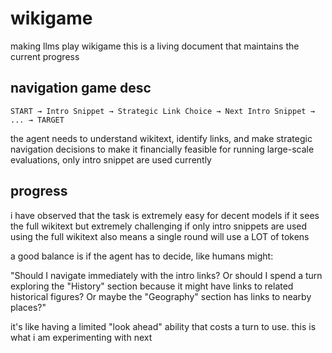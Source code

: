 # wikigame
making llms play wikigame
this is a living document that maintains the current progress

## navigation game desc

```
START → Intro Snippet → Strategic Link Choice → Next Intro Snippet → ... → TARGET
```

the agent needs to understand wikitext, identify links, and make strategic navigation decisions
to make it financially feasible for running large-scale evaluations, only intro snippet are used currently

## progress
i have observed that the task is extremely easy for decent models if it sees the full wikitext but extremely challenging if only intro snippets are used
using the full wikitext also means a single round will use a LOT of tokens

a good balance is if the agent has to decide, like humans might:

"Should I navigate immediately with the intro links?
Or should I spend a turn exploring the "History" section because it might have links to related historical figures?
Or maybe the "Geography" section has links to nearby places?"

it's like having a limited "look ahead" ability that costs a turn to use. this is what i am experimenting with next
